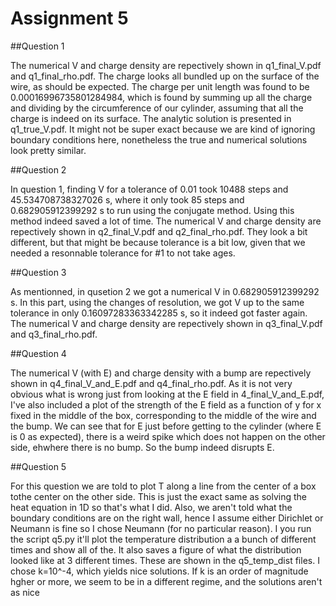 # Assignment 5

##Question 1

The numerical V and charge density are repectively shown in q1_final_V.pdf and q1_final_rho.pdf. The charge looks all bundled
up on the surface of the wire, as should be expected. The charge per unit length was found to be 0.00016996735801284984, which
is found by summing up all the charge and dividing by the circumference of our cylinder, assuming that all the charge is indeed
on its surface. The analytic solution is presented in q1_true_V.pdf. It might not be super exact because we are kind of ignoring
boundary conditions here, nonetheless the true and numerical solutions look pretty similar.

##Question 2

In question 1, finding V for a tolerance of 0.01 took 10488 steps and 45.534708738327026 s, where it only took 85 steps and
0.682905912399292 s to run using the conjugate method. Using this method indeed saved a lot of time.
The numerical V and charge density are repectively shown in q2_final_V.pdf and q2_final_rho.pdf.
They look a bit different, but that might be because tolerance is a bit low, given that we needed a resonnable tolerance 
for #1 to not take ages.

##Question 3

As mentionned, in qusetion 2 we got a numerical V in 0.682905912399292 s. In this part, using the changes of resolution, we got
V up to the same tolerance in only 0.16097283363342285 s, so it indeed got faster again.
The numerical V and charge density are repectively shown in q3_final_V.pdf and q3_final_rho.pdf.

##Question 4

The numerical V (with E) and charge density with a bump are repectively shown in q4_final_V_and_E.pdf and q4_final_rho.pdf.
As it is not very obvious what is wrong just from looking at the E field in 4_final_V_and_E.pdf, I've also included a plot
of the strength of the E field as a function of y for x fixed in the middle of the box, corresponding to the middle of the
wire and the bump. We can see that for E just before getting to the cylinder (where E is 0 as expected), there is a weird
spike which does not happen on the other side, ehwhere there is no bump. So the bump indeed disrupts E.

##Question 5

For this question we are told to plot T along a line from the center of a box tothe center on the other side. This is just 
the exact same as solving the heat equation in 1D so that's what I did. Also, we aren't told what the boundary conditions
are on the right wall, hence I assume either Dirichlet or Neumann is fine so I chose Neumann (for no particular reason).
I you run the script q5.py it'll plot the temperature distribution a a bunch of different times and show all of the. It 
also saves a figure of what the distribution looked like at 3 different times. These are shown in the q5_temp_dist files.
I chose k=10^-4, which yields nice solutions. If k is an order of magnitude hgher or more, we seem to be in a different
regime, and the solutions aren't as nice
